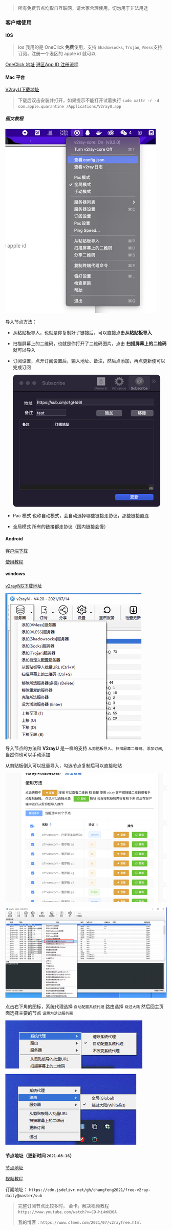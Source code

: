 > 所有免费节点均取自互联网，请大家合理使用，切勿用于非法用途

### 客户端使用

#### IOS 

> ios 我用的是 OneClick **免费**使用，支持 `Shadowsocks`, `Trojan`, `Vmess`支持订阅，注册一个港区的 apple id 就可以

[OneClick 地址](https://oneclick.earth/#/)
[港区App ID 注册流程](https://oneclick.earth/help/appleid.html)

#### Mac 平台

[V2rayU下载地址](https://pd.zwc365.com/seturl/https://github.com/yanue/V2rayU/releases/download/3.2.0/V2rayU.dmg)

> 下载后双击安装并打开，如果提示不能打开试着执行 `sudo xattr -r -d com.apple.quarantine /Applications/V2rayU.app`

##### 图文教程

![v2rayu-1](images/v2rayu-1.png)

导入节点方法：

- 从粘贴板导入，也就是你复制好了链接后，可以直接点击**从粘贴板导入**

- 扫描屏幕上的二维码，也就是你打开了二维码图片，点击 **扫描屏幕上的二维码**就可以导入

- 订阅设置，点开订阅设置后，输入地址、备注，然后点添加，再点更新便可以完成订阅

  ![v2rayu-2](images/v2rayu-2.png)

- Pac 模式 也称自动模式，会自动选择哪些链接走协议，那些链接直连
- 全局模式 所有的链接都走协议（国内链接会慢）

#### Android

[客户端下载](https://pd.zwc365.com/seturl/https://github.com/2dust/v2rayNG/releases/download/1.6.15/v2rayNG_1.6.15_arm64-v8a.apk)

[使用教程](https://www.cfmem.com/2021/07/v2rayng.html)

#### windows 

[v2rayNG下载地址](https://pd.zwc365.com/seturl/https://github.com/2dust/v2rayN/releases/download/4.20/v2rayN-Core.zip)

![image-20210731224452272](images/v2rayn-2.png)

导入节点的方法和 **V2rayU** 是一样的支持 `从剪贴板导入`、`扫描屏幕二维码`、`添加订阅`,当然你也可以手动添加

从剪贴板倒入可以批量导入，勾选节点复制后可以直接粘贴

![v2rayu01](images/v2rayn-1.png)

![image-20210731223330703](images/v2rayn-3.png)

点击右下角的图标，系统代理选择 `自动配置系统代理` 路由选择 `绕过大陆` 然后回主页面选择主要的节点 `设置为活动服务器`

![image-20210731224945547](images/v2rayn-4.png)

![image-20210731225007727](images/v2rayn-5.png)

#### 节点地址（更新时间 `2021-08-16`）

[节点地址](https://www.cfmem.com/2021/07/v2rayfree.html)

[视频教程](https://www.youtube.com/watch?v=odns9TAs4nQ)

订阅地址： `https://cdn.jsdelivr.net/gh/changfeng2021/free-v2ray-daily@master/sub`

> 完整订阅节点比较多时， 会卡。解决视频教程 `https://www.youtube.com/watch?v=CD-hi4mN36A` 
>
> 我的博客：`https://www.cfmem.com/2021/07/v2rayfree.html`

